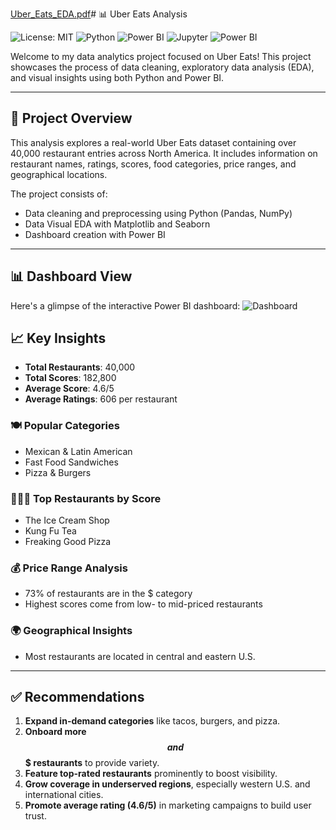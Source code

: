 [Uber_Eats_EDA.pdf](https://github.com/user-attachments/files/20410740/Uber_Eats_EDA.pdf)# 📊 Uber Eats Analysis

![License: MIT](https://img.shields.io/badge/License-MIT-yellow.svg) ![Python](https://img.shields.io/badge/Python-3.7+-blue.svg) ![Power BI](https://img.shields.io/badge/Power%20BI-Report-orange.svg) ![Jupyter](https://img.shields.io/badge/Jupyter-Notebook-blue.svg) ![Power BI](https://img.shields.io/badge/Power%20BI-Visualization-green.svg)

Welcome to my data analytics project focused on Uber Eats! This project showcases the process of data cleaning, exploratory data analysis (EDA), and visual insights using both Python and Power BI.

---

## 🚀 Project Overview

This analysis explores a real-world Uber Eats dataset containing over 40,000 restaurant entries across North America. It includes information on restaurant names, ratings, scores, food categories, price ranges, and geographical locations.

The project consists of:

- Data cleaning and preprocessing using Python (Pandas, NumPy)
- Data Visual EDA with Matplotlib and Seaborn
- Dashboard creation with Power BI
---

## 📊 Dashboard View

Here's a glimpse of the interactive Power BI dashboard:
![Dashboard](https://github.com/user-attachments/assets/b046ceee-6dab-411e-af7f-c8405807029f)



## 📈 Key Insights

- **Total Restaurants**: 40,000
- **Total Scores**: 182,800
- **Average Score**: 4.6/5
- **Average Ratings**: 606 per restaurant

### 🍽️ Popular Categories

- Mexican & Latin American
- Fast Food Sandwiches
- Pizza & Burgers

### 🙋🏼‍♂️ Top Restaurants by Score

- The Ice Cream Shop
- Kung Fu Tea
- Freaking Good Pizza

### 💰 Price Range Analysis

- 73% of restaurants are in the $ category
- Highest scores come from low- to mid-priced restaurants

### 🌍 Geographical Insights

- Most restaurants are located in central and eastern U.S.

---

## ✅ Recommendations

1. **Expand in-demand categories** like tacos, burgers, and pizza.
2. **Onboard more $$ and $$$ restaurants** to provide variety.
3. **Feature top-rated restaurants** prominently to boost visibility.
4. **Grow coverage in underserved regions**, especially western U.S. and international cities.
5. **Promote average rating (4.6/5)** in marketing campaigns to build user trust.

